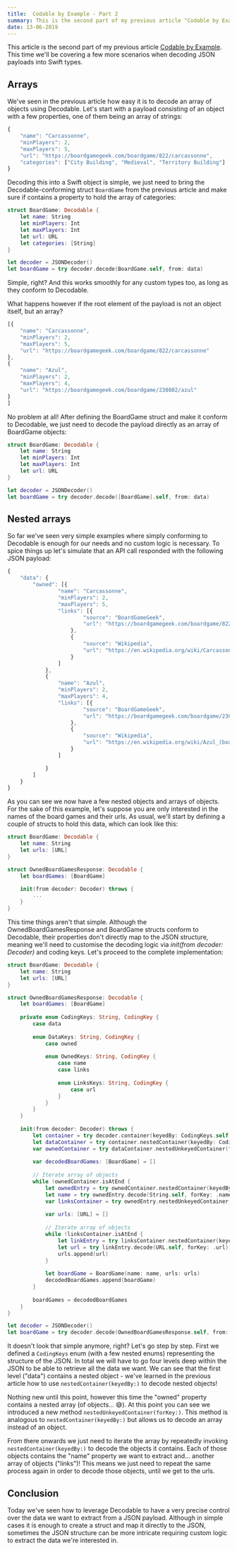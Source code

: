```yaml
---
title:  Codable by Example - Part 2
summary: This is the second part of my previous article "Codable by Example". This time we'll be covering a few more scenarios when decoding JSON payloads into Swift types.
date: 13-06-2019
---
```


This article is the second part of my previous article [Codable by Example](/posts/codable-by-example.html). This time we'll be covering a few more scenarios when decoding JSON payloads into Swift types.

## Arrays

We've seen in the previous article how easy it is to decode an array of objects using Decodable. Let's start with a payload consisting of an object with a few properties, one of them being an array of strings:

```javascript
{
    "name": "Carcassonne",
    "minPlayers": 2,
    "maxPlayers": 5,
    "url": "https://boardgamegeek.com/boardgame/822/carcassonne",
    "categories": ["City Building", "Medieval", "Territory Building"]
}
```

Decoding this into a Swift object is simple, we just need to bring the Decodable-conforming struct `BoardGame` from the previous article and make sure if contains a property to hold the array of categories:

```swift
struct BoardGame: Decodable {
    let name: String
    let minPlayers: Int
    let maxPlayers: Int
    let url: URL
    let categories: [String]
}

let decoder = JSONDecoder()
let boardGame = try decoder.decode(BoardGame.self, from: data)
```

Simple, right? And this works smoothly for any custom types too, as long as they conform to Decodable.

What happens however if the root element of the payload is not an object itself, but an array?

```javascript
[{
    "name": "Carcassonne",
    "minPlayers": 2,
    "maxPlayers": 5,
    "url": "https://boardgamegeek.com/boardgame/822/carcassonne"
},
{
    "name": "Azul",
    "minPlayers": 2,
    "maxPlayers": 4,
    "url": "https://boardgamegeek.com/boardgame/230802/azul"
}
]
```

No problem at all! After defining the BoardGame struct and make it conform to Decodable, we just need to decode the payload directly as an array of BoardGame objects:

```swift
struct BoardGame: Decodable {
    let name: String
    let minPlayers: Int
    let maxPlayers: Int
    let url: URL
}

let decoder = JSONDecoder()
let boardGame = try decoder.decode([BoardGame].self, from: data)
```

## Nested arrays

So far we've seen very simple examples where simply conforming to Decodable is enough for our needs and no custom logic is necessary. To spice things up let's simulate that an API call responded with the following JSON payload:

```javascript
{
    "data": {
        "owned": [{
                "name": "Carcassonne",
                "minPlayers": 2,
                "maxPlayers": 5,
                "links": [{
                        "source": "BoardGameGeek",
                        "url": "https://boardgamegeek.com/boardgame/822/carcassonne"
                    },
                    {
                        "source": "Wikipedia",
                        "url": "https://en.wikipedia.org/wiki/Carcassonne_(board_game)"
                    }
                ]
            },
            {
                "name": "Azul",
                "minPlayers": 2,
                "maxPlayers": 4,
                "links": [{
                        "source": "BoardGameGeek",
                        "url": "https://boardgamegeek.com/boardgame/230802/azul"
                    },
                    {
                        "source": "Wikipedia",
                        "url": "https://en.wikipedia.org/wiki/Azul_(board_game)"
                    }
                ]

            }
        ]
    }
}
```

As you can see we now have a few nested objects and arrays of objects. For the sake of this example, let's suppose you are only interested in the names of the board games and their urls. As usual, we'll start by defining a couple of structs to hold this data, which can look like this:

```swift
struct BoardGame: Decodable {
    let name: String
    let urls: [URL]
}

struct OwnedBoardGamesResponse: Decodable {
    let boardGames: [BoardGame]

    init(from decoder: Decoder) throws {
        ...
    }
}
```

This time things aren't that simple. Although the OwnedBoardGamesResponse and BoardGame structs conform to Decodable, their properties don't directly map to the JSON structure, meaning we'll need to customise the decoding logic via *init(from decoder: Decoder)* and coding keys. Let's proceed to the complete implementation:

```swift
struct BoardGame: Decodable {
    let name: String
    let urls: [URL]
}

struct OwnedBoardGamesResponse: Decodable {
    let boardGames: [BoardGame]
    
    private enum CodingKeys: String, CodingKey {
        case data
        
        enum DataKeys: String, CodingKey {
            case owned
            
            enum OwnedKeys: String, CodingKey {
                case name
                case links
                
                enum LinksKeys: String, CodingKey {
                    case url
                }
            }
        }
    }
    
    init(from decoder: Decoder) throws {
        let container = try decoder.container(keyedBy: CodingKeys.self)
        let dataContainer = try container.nestedContainer(keyedBy: CodingKeys.DataKeys.self, forKey: .data)
        var ownedContainer = try dataContainer.nestedUnkeyedContainer(forKey: .owned) // array of objects
        
        var decodedBoardGames: [BoardGame] = []
        
        // Iterate array of objects
        while !ownedContainer.isAtEnd {
            let ownedEntry = try ownedContainer.nestedContainer(keyedBy: CodingKeys.DataKeys.OwnedKeys.self)
            let name = try ownedEntry.decode(String.self, forKey: .name)
            var linksContainer = try ownedEntry.nestedUnkeyedContainer(forKey: .links) // nested array of objects
            
            var urls: [URL] = []
            
            // Iterate array of objects
            while !linksContainer.isAtEnd {
                let linkEntry = try linksContainer.nestedContainer(keyedBy: CodingKeys.DataKeys.OwnedKeys.LinksKeys.self)
                let url = try linkEntry.decode(URL.self, forKey: .url)
                urls.append(url)
            }
            
            let boardGame = BoardGame(name: name, urls: urls)
            decodedBoardGames.append(boardGame)
        }
        
        boardGames = decodedBoardGames
    }
}

let decoder = JSONDecoder()
let boardGame = try decoder.decode(OwnedBoardGamesResponse.self, from: data)
```

It doesn't look that simple anymore, right? Let's go step by step. First we defined a `CodingKeys` enum (with a few nested enums) representing the structure of the JSON. In total we will have to go four levels deep within the JSON to be able to retrieve all the data we want. We can see that the first level ("data") contains a nested object - we've learned in the previous article how to use `nestedContainer(keyedBy:)` to decode nested objects!

Nothing new until this point, however this time the "owned" property contains a nested array (of objects... 😅). At this point you can see we introduced a new method `nestedUnkeyedContainer(forKey:)`. This method is analogous to `nestedContainer(keyedBy:)` but allows us to decode an array instead of an object.

From there onwards we just need to iterate the array by repeatedly invoking `nestedContainer(keyedBy:)` to decode the objects it contains. Each of those objects contains the "name" property we want to extract and... another array of objects ("links")! This means we just need to repeat the same process again in order to decode those objects, until we get to the urls.

## Conclusion

Today we've seen how to leverage Decodable to have a very precise control over the data we want to extract from a JSON payload. Although in simple cases it is enough to create a struct and map it directly to the JSON, sometimes the JSON structure can be more intricate requiring custom logic to extract the data we're interested in.
